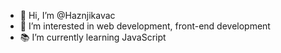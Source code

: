 - 👋 Hi, I’m @Haznjikavac
- 👀 I’m interested in web development, front-end development
- 📚 I’m currently learning JavaScript

<!---
Haznjikavac/Haznjikavac is a ✨ special ✨ repository because its `README.md` (this file) appears on your GitHub profile.
You can click the Preview link to take a look at your changes.
--->
